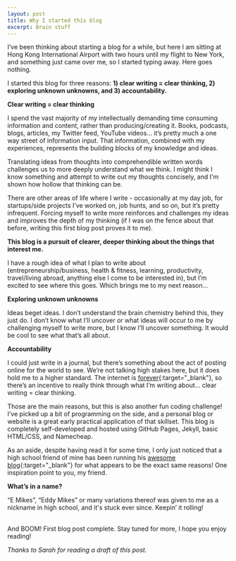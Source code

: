 ```yaml
---
layout: post
title: Why I started this blog
excerpt: Brain stuff
---
```

I’ve been thinking about starting a blog for a while, but here I am sitting at Hong Kong International Airport with two hours until my flight to New York, and something just came over me, so I started typing away. Here goes nothing.

I started this blog for three reasons: **1) clear writing = clear thinking, 2) exploring unknown unknowns, and 3) accountability.** 

<p class="main-section"><strong>Clear writing = clear thinking</strong></p>

I spend the vast majority of my intellectually demanding time consuming information and content, rather than producing/creating it. Books, podcasts, blogs, articles, my Twitter feed, YouTube videos… it’s pretty much a one way street of information input. That information, combined with my experiences, represents the building blocks of my knowledge and ideas.

Translating ideas from thoughts into comprehendible written words challenges us to more deeply understand what we think. I might think I know something and attempt to write out my thoughts concisely, and I'm shown how hollow that thinking can be.

There are other areas of life where I write - occasionally at my day job, for startups/side projects I’ve worked on, job hunts, and so on, but it’s pretty infrequent. Forcing myself to write more reinforces and challenges my ideas and improves the depth of my thinking (if I was on the fence about that before, writing this first blog post proves it to me). 

**This blog is a pursuit of clearer, deeper thinking about the things that interest me.**

I have a rough idea of what I plan to write about (entrepreneurship/business, health & fitness, learning, productivity, travel/living abroad, anything else I come to be interested in), but I’m excited to see where this goes. Which brings me to my next reason…

<p class="main-section"><strong>Exploring unknown unknowns</strong></p>

Ideas beget ideas. I don’t understand the brain chemistry behind this, they just do. I don’t know what I’ll uncover or what ideas will occur to me by challenging myself to write more, but I know I’ll uncover something. It would be cool to see what that’s all about.

<p class="main-section"><strong>Accountability</strong></p>

I could just write in a journal, but there’s something about the act of posting online for the world to see. We’re not talking high stakes here, but it does hold me to a higher standard. The internet is [forever](https://web.archive.org/){:target="_blank"}, so there’s an incentive to really think through what I’m writing about... clear writing = clear thinking.

Those are the main reasons, but this is also another fun coding challenge! I’ve picked up a bit of programming on the side, and a personal blog or website is a great early practical application of that skillset. This blog is completely self-developed and hosted using GitHub Pages, Jekyll, basic HTML/CSS, and Namecheap.

As an aside, despite having read it for some time, I only just noticed that a high school friend of mine has been running his [awesome blog](https://blas.com/essays/){:target="_blank"} for what appears to be the exact same reasons! One inspiration point to you, my friend.

<p class="main-section"><strong>What’s in a name?</strong></p>

“E Mikes”, “Eddy Mikes” or many variations thereof was given to me as a nickname in high school, and it's stuck ever since. Keepin’ it rolling!

<br>
And BOOM! First blog post complete. Stay tuned for more, I hope you enjoy reading!

<p id="thanks-text"><em>Thanks to Sarah for reading a draft of this post.